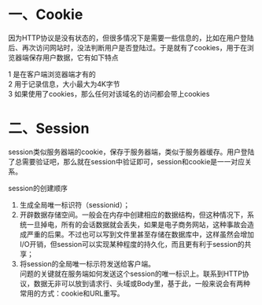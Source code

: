 # 一、Cookie
因为HTTP协议是没有状态的，但很多情况下是需要一些信息的，比如在用户登陆后、再次访问网站时，没法判断用户是否登陆过。于是就有了cookies，用于在浏览器端保存用户数据，它有如下特点    

1 是在客户端浏览器端才有的  
2 用于记录信息，大小最大为4K字节  
3 如果使用了cookies，那么任何对该域名的访问都会带上cookies
# 二、Session
session类似服务器端的cookie，保存于服务器端，类似于服务器缓存。用户登陆了总需要验证吧，那么就在session中验证即可，session和cookie是一一对应关系。

session的创建顺序

1. 生成全局唯一标识符（sessionid）；
2. 开辟数据存储空间。一般会在内存中创建相应的数据结构，但这种情况下，系统一旦掉电，所有的会话数据就会丢失，如果是电子商务网站，这种事故会造成严重的后果。不过也可以写到文件里甚至存储在数据库中，这样虽然会增加I/O开销，但session可以实现某种程度的持久化，而且更有利于session的共享；
3. 将session的全局唯一标示符发送给客户端。  
问题的关键就在服务端如何发送这个session的唯一标识上。联系到HTTP协议，数据无非可以放到请求行、头域或Body里，基于此，一般来说会有两种常用的方式：cookie和URL重写。
